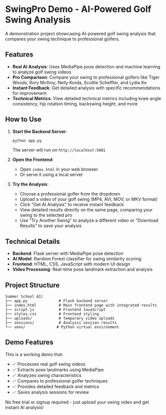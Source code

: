 # SwingPro Demo - AI-Powered Golf Swing Analysis

A demonstration project showcasing AI-powered golf swing analysis that compares your swing technique to professional golfers.

## Features

- **Real AI Analysis**: Uses MediaPipe pose detection and machine learning to analyze golf swing videos
- **Pro Comparison**: Compare your swing to professional golfers like Tiger Woods, Rory McIlroy, Nelly Korda, Scottie Scheffler, and Lydia Ko
- **Instant Feedback**: Get detailed analysis with specific recommendations for improvement
- **Technical Metrics**: View detailed technical metrics including knee angle consistency, hip rotation timing, backswing height, and more

## How to Use

1. **Start the Backend Server**:
   ```bash
   python app.py
   ```
   The server will run on `http://localhost:5001`

2. **Open the Frontend**:
   - Open `index.html` in your web browser
   - Or serve it using a local server

3. **Try the Analysis**:
   - Choose a professional golfer from the dropdown
   - Upload a video of your golf swing (MP4, AVI, MOV, or MKV format)
   - Click "Get AI Analysis" to receive instant feedback
   - View detailed results directly on the same page, comparing your swing to the selected pro
   - Use "Try Another Swing" to analyze a different video or "Download Results" to save your analysis

## Technical Details

- **Backend**: Flask server with MediaPipe pose detection
- **AI Model**: Random Forest classifier for swing similarity scoring
- **Frontend**: HTML, CSS, JavaScript with modern UI design
- **Video Processing**: Real-time pose landmark extraction and analysis

## Project Structure

```
Summer School AI/
├── app.py              # Flask backend server
├── index.html          # Main frontend page with integrated results
├── script.js           # Frontend JavaScript
├── styles.css          # Frontend styling
├── uploads/            # Temporary video uploads
├── sessions/           # Analysis session results
└── venv/              # Python virtual environment
```

## Demo Features

This is a working demo that:
- ✅ Processes real golf swing videos
- ✅ Extracts pose landmarks using MediaPipe
- ✅ Analyzes swing characteristics
- ✅ Compares to professional golfer techniques
- ✅ Provides detailed feedback and metrics
- ✅ Saves analysis sessions for review

No free trial or signup required - just upload your swing video and get instant AI analysis!
